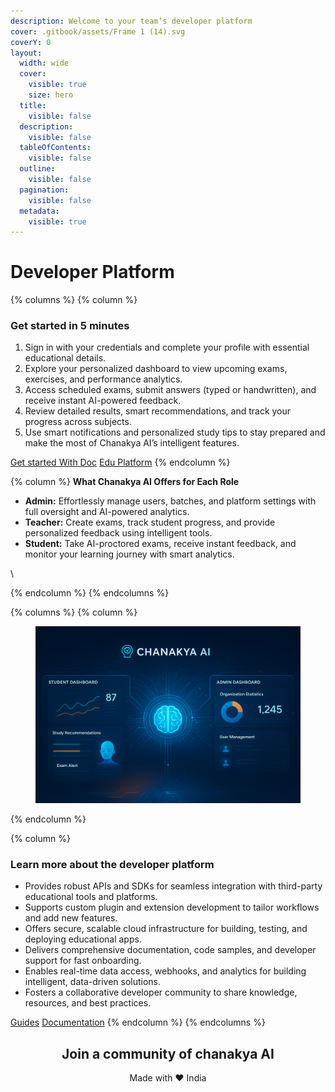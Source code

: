 ```yaml
---
description: Welcome to your team’s developer platform
cover: .gitbook/assets/Frame 1 (14).svg
coverY: 0
layout:
  width: wide
  cover:
    visible: true
    size: hero
  title:
    visible: false
  description:
    visible: false
  tableOfContents:
    visible: false
  outline:
    visible: false
  pagination:
    visible: false
  metadata:
    visible: true
---
```


# Developer Platform

{% columns %}
{% column %}
### Get started in 5 minutes

1. Sign in with your credentials and complete your profile with essential educational details.
2. Explore your personalized dashboard to view upcoming exams, exercises, and performance analytics.
3. Access scheduled exams, submit answers (typed or handwritten), and receive instant AI-powered feedback.
4. Review detailed results, smart recommendations, and track your progress across subjects.
5. Use smart notifications and personalized study tips to stay prepared and make the most of Chanakya AI’s intelligent features.

<a href="https://app.gitbook.com/o/3XLVs0Wa28MJTU8UA3np/s/QsnR7kC9hFtRy8irwrGJ/" class="button primary" data-icon="rocket-launch">Get started With Doc</a> <a href="https://edu.aichanakya.in/" class="button secondary" data-icon="laptop-mobile">Edu Platform</a>
{% endcolumn %}

{% column %}
**What Chanakya AI Offers for Each Role**



* **Admin:** Effortlessly manage users, batches, and platform settings with full oversight and AI-powered analytics.
* **Teacher:** Create exams, track student progress, and provide personalized feedback using intelligent tools.
* **Student:** Take AI-proctored exams, receive instant feedback, and monitor your learning journey with smart analytics.

\

{% endcolumn %}
{% endcolumns %}

{% columns %}
{% column %}
<figure><img src=".gitbook/assets/ChatGPT Image Aug 21, 2025, 05_09_40 PM.png" alt=""><figcaption></figcaption></figure>
{% endcolumn %}

{% column %}
### Learn more about the developer platform

* Provides robust APIs and SDKs for seamless integration with third-party educational tools and platforms.
* Supports custom plugin and extension development to tailor workflows and add new features.
* Offers secure, scalable cloud infrastructure for building, testing, and deploying educational apps.
* Delivers comprehensive documentation, code samples, and developer support for fast onboarding.
* Enables real-time data access, webhooks, and analytics for building intelligent, data-driven solutions.
* Fosters a collaborative developer community to share knowledge, resources, and best practices.

<a href="https://app.gitbook.com/o/3XLVs0Wa28MJTU8UA3np/s/u3RWFNyAfH2KrWXhdv4c/" class="button primary" data-icon="book-open">Guides</a> <a href="https://app.gitbook.com/o/3XLVs0Wa28MJTU8UA3np/s/QsnR7kC9hFtRy8irwrGJ/" class="button secondary" data-icon="book">Documentation</a>
{% endcolumn %}
{% endcolumns %}

<h2 align="center">Join a community of chanakya AI</h2>

<p align="center">Made with ❤️ India</p>

